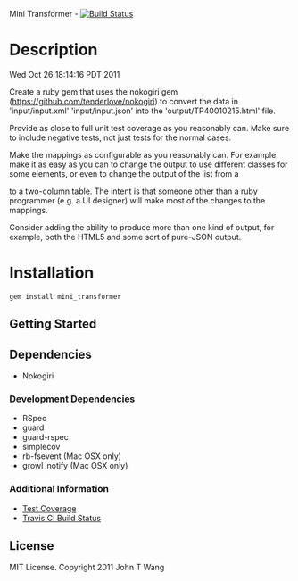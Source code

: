 Mini Transformer - [![Build Status](https://secure.travis-ci.org/jwang/mini_transformer.png)](http://travis-ci.org/jwang/mini_transformer)

# Description
Wed Oct 26 18:14:16 PDT 2011

Create a ruby gem that uses the nokogiri gem
(https://github.com/tenderlove/nokogiri) to convert the data in
  'input/input.xml'
  'input/input.json'
into the 'output/TP40010215.html' file.

Provide as close to full unit test coverage as you reasonably can.
Make sure to include negative tests, not just tests for the normal
cases.

Make the mappings as configurable as you reasonably can.  For
example, make it as easy as you can to change the output to use
different classes for some elements, or even to change the output
of the list from a <dl> to a two-column table.  The intent is that
someone other than  a ruby programmer (e.g. a UI designer) will
make most of the changes to the mappings.

Consider adding the ability to produce more than one kind of output,
for example, both the HTML5 and some sort of pure-JSON output.

# Installation
`gem install mini_transformer`

## Getting Started


## Dependencies
* Nokogiri

### Development Dependencies
* RSpec
* guard
* guard-rspec
* simplecov
* rb-fsevent (Mac OSX only)
* growl_notify (Mac OSX only)

### Additional Information
* [Test Coverage]()
* [Travis CI Build Status](http://travis-ci.org/jwang/mini_transformer)

## License
MIT License. Copyright 2011 John T Wang